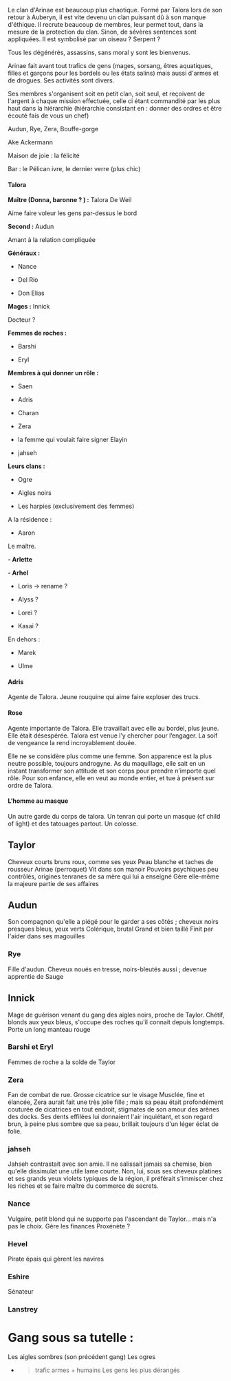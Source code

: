 
Le clan d'Arinae est beaucoup plus chaotique.
Formé par Talora lors de son retour à Auberyn, il est vite devenu un clan puissant dû à son manque d'éthique. Il recrute beaucoup de membres, leur permet tout, dans la mesure de la protection du clan. Sinon, de sévères sentences sont appliquées.
Il est symbolisé par un oiseau ? Serpent ?

Tous les dégénérés, assassins, sans moral y sont les bienvenus.

Arinae fait avant tout trafics de gens (mages, sorsang, êtres aquatiques, filles et garçons pour les bordels ou les états salins) mais aussi d'armes et de drogues. Ses activités sont divers.

Ses membres s'organisent soit en petit clan, soit seul, et reçoivent de l'argent à chaque mission effectuée, celle ci étant commandité par les plus haut dans la hiérarchie (hiérarchie consistant en : donner des ordres et être écouté fais de vous un chef)


Audun, Rye, Zera, Bouffe-gorge

Ake Ackermann

Maison de joie : la félicité

Bar : le Pélican ivre, le dernier verre (plus chic)

#### Talora

**Maître (Donna, baronne ? ) :** Talora De Weil

Aime faire voleur les gens par-dessus le bord

**Second :** Audun

Amant à la relation compliquée

**Généraux :**

- Nance

- Del Rio

- Don Elias

**Mages :** Innick

Docteur ?

**Femmes de roches :**

- Barshi

- Eryl

**Membres à qui donner un rôle :**

- Saen

- Adris

- Charan

- Zera

- la femme qui voulait faire signer Elayin

- jahseh

**Leurs clans :**

- Ogre

- Aigles noirs

- Les harpies (exclusivement des femmes)

A la résidence :

- Aaron

Le maître.

**- Arlette**

**- Arhel**

- Loris -> rename ?

- Alyss ?

- Lorei ?

- Kasai ?

En dehors :

- Marek

- Ulme

#### Adris

Agente de Talora. Jeune rouquine qui aime faire exploser des trucs.

#### Rose

Agente importante de Talora. Elle travaillait avec elle au bordel, plus jeune. Elle était désespérée. Talora est venue l’y chercher pour l’engager. La soif de vengeance la rend incroyablement douée.

Elle ne se considère plus comme une femme. Son apparence est la plus neutre possible, toujours androgyne. As du maquillage, elle sait en un instant transformer son attitude et son corps pour prendre n’importe quel rôle. Pour son enfance, elle en veut au monde entier, et tue à présent sur ordre de Talora.

#### L’homme au masque

Un autre garde du corps de talora. Un tenran qui porte un masque (cf child of light) et des tatouages partout. Un colosse.




## Taylor

Cheveux courts bruns roux, comme ses yeux
Peau blanche et taches de rousseur
Arinae (perroquet)
Vit dans son manoir 
Pouvoirs psychiques peu contrôlés, origines tenranes de sa mère qui lui a enseigné
Gère elle-même la majeure partie de ses affaires

## Audun

Son compagnon qu'elle a piégé pour le garder a ses côtés ; cheveux noirs presques bleus, yeux verts
Colérique, brutal
Grand et bien taillé
Finit par l'aider dans ses magouilles

### Rye

Fille d'audun. Cheveux noués en tresse, noirs-bleutés aussi ; devenue apprentie de Sauge

## Innick

Mage de guérison venant du gang des aigles noirs, proche de Taylor. Chétif, blonds aux yeux bleus, s'occupe des roches qu'il connait depuis longtemps. Porte un long manteau rouge

### Barshi et Eryl
Femmes de roche a la solde de Taylor

### Zera

Fan de combat de rue. Grosse cicatrice sur le visage
Musclée, fine et élancée, Zera aurait fait une très jolie fille ; mais sa peau était profondément couturée de cicatrices en tout endroit, stigmates de son amour des arènes des docks. Ses dents effilées lui donnaient l'air inquiétant, et son regard brun, à peine plus sombre que sa peau, brillait toujours d'un léger éclat de folie.

### jahseh
Jahseh contrastait avec son amie. Il ne salissait jamais sa chemise, bien qu'elle dissimulat une utile lame courte. Non, lui, sous ses cheveux platines et ses grands yeux violets typiques de la région, il préférait s'immiscer chez les riches et se faire maître du commerce de secrets.

### Nance
Vulgaire, petit blond qui ne supporte pas l'ascendant de Taylor... mais n'a pas le choix.
Gère les finances
Proxénète ?

### Hevel
Pirate épais qui gèrent les navires

### Eshire
Sénateur

### Lanstrey

# Gang sous sa tutelle :
Les aigles sombres (son précédent gang)
Les ogres


  - > trafic armes + humains
Les gens les plus dérangés